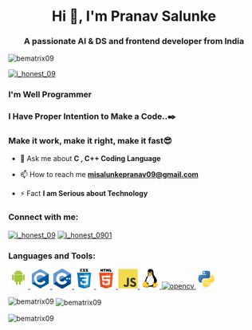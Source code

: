 <h1 align="center">Hi 👋, I'm Pranav Salunke</h1>
<h3 align="center">A passionate AI & DS and frontend developer from India</h3>

<p align="left"> <img src="https://komarev.com/ghpvc/?username=bematrix09&label=Profile%20views&color=0e75b6&style=flat" alt="bematrix09" /> </p>

<p align="left"> <a href="https://twitter.com/i_honest_09" target="blank"><img src="https://img.shields.io/twitter/follow/i_honest_09?logo=twitter&style=for-the-badge" alt="i_honest_09" /></a> </p>

<h3> <strong> I'm Well Programmer</strong></h3>
<h3> <strong>I Have Proper Intention to Make a Code..✒️</strong></h3>
<h3> <strong>Make it work, make it right, make it fast😎</strong></h3>

- 💬 Ask me about **C , C++ Coding Language**

- 📫 How to reach me **misalunkepranav09@gmail.com**

- ⚡ Fact **I am Serious about Technology**

<h3 align="left">Connect with me:</h3>
<p align="left">
<a href="https://twitter.com/i_honest_09" target="blank"><img align="center" src="https://raw.githubusercontent.com/rahuldkjain/github-profile-readme-generator/master/src/images/icons/Social/twitter.svg" alt="i_honest_09" height="30" width="40" /></a>
<a href="https://instagram.com/i_honest_0901" target="blank"><img align="center" src="https://raw.githubusercontent.com/rahuldkjain/github-profile-readme-generator/master/src/images/icons/Social/instagram.svg" alt="i_honest_0901" height="30" width="40" /></a>
</p>

<h3 align="left">Languages and Tools:</h3>
<p align="left"> <a href="https://developer.android.com" target="_blank" rel="noreferrer"> <img src="https://raw.githubusercontent.com/devicons/devicon/master/icons/android/android-original-wordmark.svg" alt="android" width="40" height="40"/> </a> <a href="https://www.cprogramming.com/" target="_blank" rel="noreferrer"> <img src="https://raw.githubusercontent.com/devicons/devicon/master/icons/c/c-original.svg" alt="c" width="40" height="40"/> </a> <a href="https://www.w3schools.com/cpp/" target="_blank" rel="noreferrer"> <img src="https://raw.githubusercontent.com/devicons/devicon/master/icons/cplusplus/cplusplus-original.svg" alt="cplusplus" width="40" height="40"/> </a> <a href="https://www.w3schools.com/css/" target="_blank" rel="noreferrer"> <img src="https://raw.githubusercontent.com/devicons/devicon/master/icons/css3/css3-original-wordmark.svg" alt="css3" width="40" height="40"/> </a> <a href="https://www.w3.org/html/" target="_blank" rel="noreferrer"> <img src="https://raw.githubusercontent.com/devicons/devicon/master/icons/html5/html5-original-wordmark.svg" alt="html5" width="40" height="40"/> </a> <a href="https://developer.mozilla.org/en-US/docs/Web/JavaScript" target="_blank" rel="noreferrer"> <img src="https://raw.githubusercontent.com/devicons/devicon/master/icons/javascript/javascript-original.svg" alt="javascript" width="40" height="40"/> </a> <a href="https://www.linux.org/" target="_blank" rel="noreferrer"> <img src="https://raw.githubusercontent.com/devicons/devicon/master/icons/linux/linux-original.svg" alt="linux" width="40" height="40"/> </a> <a href="https://opencv.org/" target="_blank" rel="noreferrer"> <img src="https://www.vectorlogo.zone/logos/opencv/opencv-icon.svg" alt="opencv" width="40" height="40"/> </a> <a href="https://www.python.org" target="_blank" rel="noreferrer"> <img src="https://raw.githubusercontent.com/devicons/devicon/master/icons/python/python-original.svg" alt="python" width="40" height="40"/> </a> </p>

<p><img align="left" src="https://github-readme-stats.vercel.app/api/top-langs?username=bematrix09&show_icons=true&locale=en&layout=compact" alt="bematrix09" /></p>

<p>&nbsp;<img align="center" src="https://github-readme-stats.vercel.app/api?username=bematrix09&show_icons=true&locale=en" alt="bematrix09" /></p>

<p><img align="center" src="https://github-readme-streak-stats.herokuapp.com/?user=bematrix09&" alt="bematrix09" /></p>
